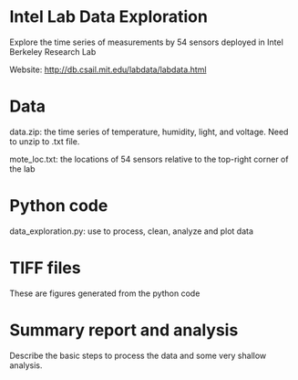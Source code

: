 # Intel Lab Data Exploration
Explore the time series of measurements by 54 sensors deployed in Intel Berkeley Research Lab

Website: http://db.csail.mit.edu/labdata/labdata.html

# Data
data.zip: the time series of temperature, humidity, light, and voltage. Need to unzip to .txt file.

mote_loc.txt: the locations of 54 sensors relative to the top-right corner of the lab

# Python code
data_exploration.py: use to process, clean, analyze and plot data

# TIFF files
These are figures generated from the python code

# Summary report and analysis
Describe the basic steps to process the data and some very shallow analysis.
